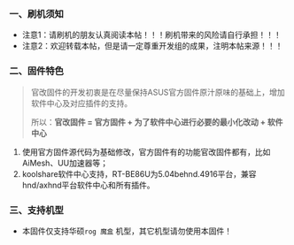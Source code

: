 ### 一、刷机须知

- 注意1：请刷机的朋友认真阅读本帖！！！刷机带来的风险请自行承担！！！
- 注意2：欢迎转载本帖，但是请一定尊重开发组的成果，注明本帖来源！！！

### 二、固件特色

> 官改固件的开发初衷是在尽量保持ASUS官方固件原汁原味的基础上，增加软件中心及对应插件的支持。
>
> 所以：**官改固件 = 官方固件 + 为了软件中心进行必要的最小化改动 + 软件中心**

1. 使用官方固件源代码为基础修改，官方固件有的功能官改固件都有，比如AiMesh、UU加速器等；
2. koolshare软件中心支持，RT-BE86U为5.04behnd.4916平台，兼容hnd/axhnd平台软件中心和所有插件。

### 三、支持机型

- 本固件仅支持华硕`rog 魔盒` 机型，其它机型请勿使用本固件！
